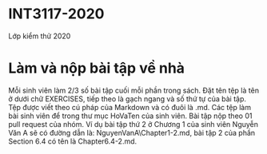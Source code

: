 # INT3117-2020
Lớp kiểm thử 2020

# Làm và nộp bài tập về nhà
Mỗi sinh viên làm 2/3 số bài tập cuối mỗi phần trong sách. Đặt tên tệp là tên ở dưới chữ EXERCISES, tiếp theo là gạch ngang và số thứ tự của bài tập. Tệp được viết theo cú pháp của Markdown và có đuôi là .md. Các tệp làm bài sinh viên để trong thư mục HoVaTen của sinh viên. Bài tập nộp theo 01 pull request của nhóm. Ví dụ bài tập thứ 2 ở Chương 1 của sinh viên Nguyễn Văn A sẽ có đường dẫn là: NguyenVanA\Chapter1-2.md, bài tập 2 của phần Section 6.4 có tên là Chapter6.4-2.md.




